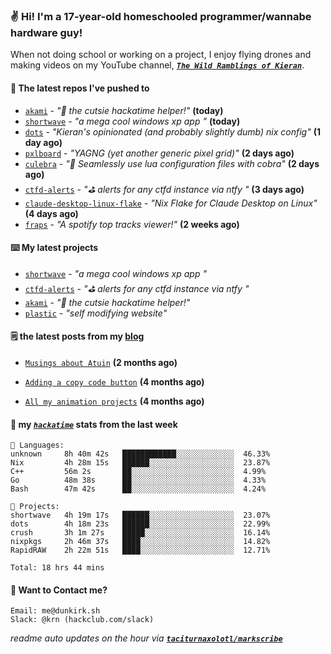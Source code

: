### ✌️ Hi! I'm a 17-year-old homeschooled programmer/wannabe hardware guy!

When not doing school or working on a project, I enjoy flying drones and making videos on my YouTube channel, [**_`The Wild Ramblings of Kieran`_**](https://youtube.com/@kieran.rambles).

#### 👷 The latest repos I've pushed to

- [`akami`](https://github.com/taciturnaxolotl/akami) - _"🌷 the cutsie hackatime helper!"_ **(today)**
- [`shortwave`](https://github.com/taciturnaxolotl/shortwave) - _"a mega cool windows xp app "_ **(today)**
- [`dots`](https://github.com/taciturnaxolotl/dots) - _"Kieran's opinionated (and probably slightly dumb) nix config"_ **(1 day ago)**
- [`pxlboard`](https://github.com/taciturnaxolotl/pxlboard) - _"YAGNG (yet another generic pixel grid)"_ **(2 days ago)**
- [`culebra`](https://github.com/Fuabioo/culebra) - _"🐍 Seamlessly use lua configuration files with cobra"_ **(2 days ago)**
- [`ctfd-alerts`](https://github.com/taciturnaxolotl/ctfd-alerts) - _"⛳ alerts for any ctfd instance via ntfy "_ **(3 days ago)**
- [`claude-desktop-linux-flake`](https://github.com/k3d3/claude-desktop-linux-flake) - _"Nix Flake for Claude Desktop on Linux"_ **(4 days ago)**
- [`fraps`](https://github.com/taciturnaxolotl/fraps) - _"A spotify top tracks viewer!"_ **(2 weeks ago)**

#### ⌨️ My latest projects

- [`shortwave`](https://github.com/taciturnaxolotl/shortwave) - _"a mega cool windows xp app "_
- [`ctfd-alerts`](https://github.com/taciturnaxolotl/ctfd-alerts) - _"⛳ alerts for any ctfd instance via ntfy "_
- [`akami`](https://github.com/taciturnaxolotl/akami) - _"🌷 the cutsie hackatime helper!"_
- [`plastic`](https://github.com/taciturnaxolotl/plastic) - _"self modifying website"_

#### 🗒️ the latest posts from my [blog](https://dunkirk.sh)

- [`Musings about Atuin`](https://dunkirk.sh/blog/atuin/) **(2 months ago)**

- [`Adding a copy code button`](https://dunkirk.sh/blog/adding-a-copy-button/) **(4 months ago)**

- [`All my animation projects`](https://dunkirk.sh/blog/my-animations/) **(4 months ago)**



#### 📡 my [_`hackatime`_](https://waka.hackclub.com) stats from the last week

```text
💾 Languages:
unknown     8h 40m 42s   ████████████░░░░░░░░░░░░░  46.33%
Nix         4h 28m 15s   ██████░░░░░░░░░░░░░░░░░░░  23.87%
C++         56m 2s       ██░░░░░░░░░░░░░░░░░░░░░░░  4.99%
Go          48m 38s      ██░░░░░░░░░░░░░░░░░░░░░░░  4.33%
Bash        47m 42s      ██░░░░░░░░░░░░░░░░░░░░░░░  4.24%

💼 Projects:
shortwave   4h 19m 17s   ██████░░░░░░░░░░░░░░░░░░░  23.07%
dots        4h 18m 23s   ██████░░░░░░░░░░░░░░░░░░░  22.99%
crush       3h 1m 27s    █████░░░░░░░░░░░░░░░░░░░░  16.14%
nixpkgs     2h 46m 37s   ████░░░░░░░░░░░░░░░░░░░░░  14.82%
RapidRAW    2h 22m 51s   ████░░░░░░░░░░░░░░░░░░░░░  12.71%

Total: 18 hrs 44 mins
```

#### 📮 Want to Contact me?

```text
Email: me@dunkirk.sh
Slack: @krn (hackclub.com/slack)
```

_readme auto updates on the hour via [**`taciturnaxolotl/markscribe`**](https://github.com/taciturnaxolotl/markscribe)_
